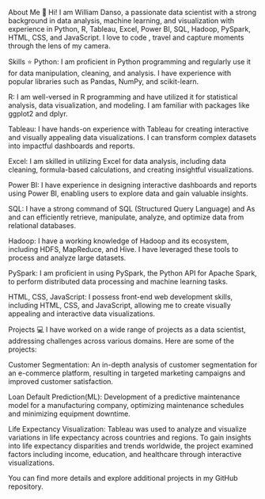 About Me 👤
Hi! I am William Danso, a passionate data scientist with a strong background in data analysis, machine learning, and visualization with experience in Python, R, Tableau, Excel, Power BI, SQL, Hadoop, PySpark, HTML, CSS, and JavaScript. I love to code , travel and capture moments through the lens of my camera.

Skills ⭐️
Python: I am proficient in Python programming and regularly use it for data manipulation, cleaning, and analysis. I have experience with popular libraries such as Pandas, NumPy, and scikit-learn.

R: I am well-versed in R programming and have utilized it for statistical analysis, data visualization, and modeling. I am familiar with packages like ggplot2 and dplyr.

Tableau: I have hands-on experience with Tableau for creating interactive and visually appealing data visualizations. I can transform complex datasets into impactful dashboards and reports.

Excel: I am skilled in utilizing Excel for data analysis, including data cleaning, formula-based calculations, and creating insightful visualizations.

Power BI: I have experience in designing interactive dashboards and reports using Power BI, enabling users to explore data and gain valuable insights.

SQL: I have a strong command of SQL (Structured Query Language) and As and can efficiently retrieve, manipulate, analyze, and optimize data from relational databases.

Hadoop: I have a working knowledge of Hadoop and its ecosystem, including HDFS, MapReduce, and Hive. I have leveraged these tools to process and analyze large datasets.

PySpark: I am proficient in using PySpark, the Python API for Apache Spark, to perform distributed data processing and machine learning tasks.

HTML, CSS, JavaScript: I possess front-end web development skills, including HTML, CSS, and JavaScript, allowing me to create visually appealing and interactive data visualizations.

Projects 💻
I have worked on a wide range of projects as a data scientist, addressing challenges across various domains. Here are some of the projects:

Customer Segmentation: An in-depth analysis of customer segmentation for an e-commerce platform, resulting in targeted marketing campaigns and improved customer satisfaction.

Loan Default Prediction(ML): Development of a predictive maintenance model for a manufacturing company, optimizing maintenance schedules and minimizing equipment downtime.

Life Expectancy Visualization: Tableau was used to analyze and visualize variations in life expectancy across countries and regions. To gain insights into life expectancy disparities and trends worldwide, the project examined factors including income, education, and healthcare through interactive visualizations.

You can find more details and explore additional projects in my GitHub repository.
